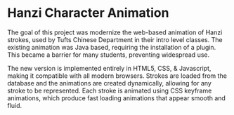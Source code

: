# Hanzi Character Animation

The goal of this project was modernize the web-based animation of Hanzi strokes, used by Tufts Chinese Department in their intro level classes. The existing animation was Java based, requiring the installation of a plugin. This became a barrier for many students, preventing widespread use.

The new version is implemented entirely in HTML5, CSS, & Javascript, making it compatible with all modern browsers. Strokes are loaded from the database and the animations are created dynamically, allowing for any stroke to be represented. Each stroke is animated using CSS keyframe animations, which produce fast loading animations that appear smooth and fluid.
